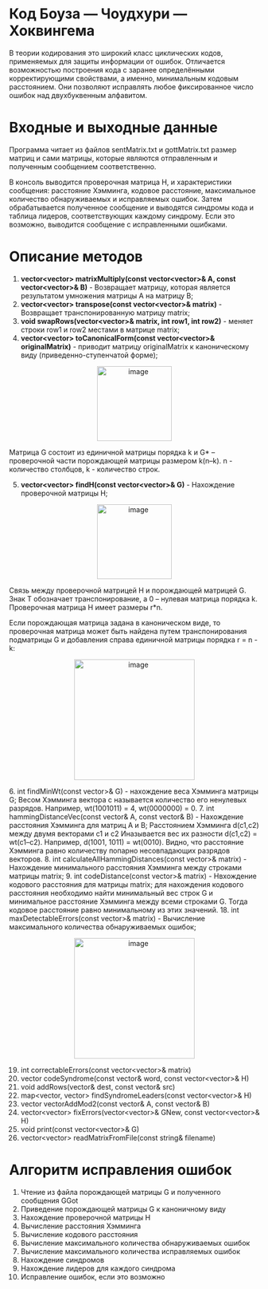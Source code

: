 # Код Боуза — Чоудхури — Хоквингема
В теории кодирования это широкий класс циклических кодов, применяемых для защиты информации от ошибок. Отличается возможностью построения кода с заранее определёнными корректирующими свойствами, а именно, минимальным кодовым расстоянием. Они позволяют исправлять любое фиксированное число ошибок над двухбуквенным алфавитом.
# Входные и выходные данные
Программа читает из файлов sentMatrix.txt и gottMatrix.txt размер матриц и сами матрицы, которые являются отправленным и полученным сообщением соответственно. 

В консоль выводится проверочная матрица H, и характеристики сообщения: расстояние Хэмминга, кодовое расстояние, максимальное количество обнаруживаемых и исправляемых ошибок.
Затем обрабатывается полученное сообщение и выводятся синдромы кода и таблица лидеров, соответствующих каждому синдрому.
Если это возможно, выводится сообщение с исправленными ошибками.

# Описание методов 
1. **vector<vector<int>> matrixMultiply(const vector<vector<int>>& A, const vector<vector<int>>& B)** - Возвращает матрицу, которая является результатом умножения матрицы A на матрицу B;
2. **vector<vector<int>> transpose(const vector<vector<int>>& matrix)** - Возвращает транспонированную матрицу matrix;
3. **void swapRows(vector<vector<int>>& matrix, int row1, int row2)** - меняет строки row1 и row2 местами в матрице matrix;
4. **vector<vector<int>> toCanonicalForm(const vector<vector<int>>& originalMatrix)** - приводит матрицу originalMatrix к каноническому виду (приведенно-ступенчатой форме);
<p align="center">
<img width="150" alt="image" src="https://github.com/user-attachments/assets/474e72da-bb5f-4dec-9253-9beddb7becbb" />
</p>

   Матрица G состоит из единичной матрицы порядка k и G* – проверочной части порождающей матрицы размером k(n–k).
   n - количество столбцов, k - количество строк.

5. **vector<vector<int>> findH(const vector<vector<int>>& G)** - Нахождение проверочной матрицы H;

<p align="center">
<img width="150" alt="image" src="https://github.com/user-attachments/assets/d6dd2652-1817-440e-a70d-e4d4be3fd89e" />
</p>

   Связь между проверочной матрицей H и порождающей матрицей G. Знак T обозначает транспонирование, а 0 – нулевая матрица порядка k.
   Проверочная матрица H имеет размеры r*n.

   Если порождающая матрица задана в каноническом виде, то проверочная матрица может быть найдена путем транспонирования подматрицы G и добавления справа единичной матрицы порядка r = n - k:
<p align="center">
<img width="242" alt="image" src="https://github.com/user-attachments/assets/b00f9a5a-bb29-4d09-8742-70648e29b813" />
</p>
6. int findMinWt(const vector<vector<int>>& G) - нахождение веса Хэмминга матрицы G;
   Весом Хэмминга вектора c называется количество его ненулевых разрядов. Например, wt(1001011) = 4, wt(0000000) = 0.
7. int hammingDistanceVec(const vector<int>& A, const vector<int>& B) - Нахождение расстояния Хэмминга для матриц A и B;
    Расстоянием Хэмминга d(c1,c2) между двумя векторами c1 и c2 Иназывается вес их разности d(c1,c2) = wt(c1–c2). Например, d(1001, 1011) = wt(0010).
    Видно, что расстояние Хэмминга равно количеству попарно несовпадающих разрядов векторов.
8. int calculateAllHammingDistances(const vector<vector<int>>& matrix) - Нахождение минимального расстояния Хэмминга между строками матрицы matrix;
9. int codeDistance(const vector<vector<int>>& matrix) - Нвхождение кодового расстояния для матрицы matrix;
   для нахождения кодового расстояния необходимо найти минимальный вес строк G и минимальное расстояние Хэмминга между всеми строками G. Тогда кодовое расстояние равно минимальному из этих значений.
18. int maxDetectableErrors(const vector<vector<int>>& matrix) - Вычисление максимального количества обнаруживаемых ошибок;
   <p align="center">
<img width="242" alt="image" src="https://github.com/user-attachments/assets/b00f9a5a-bb29-4d09-8742-70648e29b813" />
</p>

19. int correctableErrors(const vector<vector<int>>& matrix)
20. vector<int> codeSyndrome(const vector<int>& word, const vector<vector<int>>& H)
21. void addRows(vector<int>& dest, const vector<int>& src)
22. map<vector<int>, vector<int>> findSyndromeLeaders(const vector<vector<int>>& H)
23. vector<int> vectorAddMod2(const vector<int>& A, const vector<int>& B)
24. vector<vector<int>> fixErrors(vector<vector<int>>& GNew, const vector<vector<int>>& H)
25. void print(const vector<vector<int>>& G)
26. vector<vector<int>> readMatrixFromFile(const string& filename)

# Алгоритм исправления ошибок 
   1. Чтение из файла порождающей матрицы G и полученного сообщения GGot
   2. Приведение порождающей матрицы G к каноничному виду
   3. Нахождение проверочной матрицы H
   4. Вычисление расстояния Хэмминга
   5. Вычисление кодового расстояния
   6. Вычисление максимального количества обнаруживаемых ошибок
   7. Вычисление максимального количества исправляемых ошибок
   8. Нахождение синдромов
   9. Нахождение лидеров для каждого синдрома 
   10. Исправление ошибок, если это возможно


